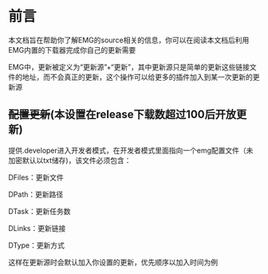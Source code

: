 # 前言

本文档旨在帮助你了解EMG的source相关的信息，你可以在阅读本文档后利用EMG内置的下载器完成你自己的更新需要

EMG中，更新被定义为“更新源”+“更新”，其中更新源只是简单的更新这些链接文件的地址，而不会真正的更新，这个操作可以给更多的插件加入到某一次更新的更新源

## ~~配置更新~~(本设置在release下载数超过100后开放更新)

提供.developer进入开发者模式，在开发者模式里面指向一个emg配置文件（未加密默认以txt储存)，该文件必须包含：

DFiles：更新文件

DPath：更新路径

DTask：更新任务数

DLinks：更新链接

DType：更新方式

这样在更新源时会默认加入你设置的更新，优先顺序以加入时间为例
